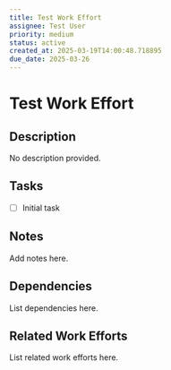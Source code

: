 ```yaml
---
title: Test Work Effort
assignee: Test User
priority: medium
status: active
created_at: 2025-03-19T14:00:48.718895
due_date: 2025-03-26
---
```


# Test Work Effort

## Description
No description provided.

## Tasks
- [ ] Initial task

## Notes
Add notes here.

## Dependencies
List dependencies here.

## Related Work Efforts
List related work efforts here.